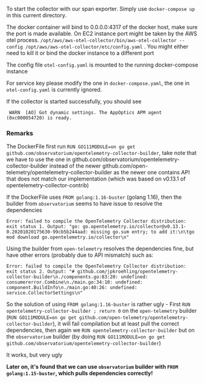 To start the collector with our span exporter. Simply use `docker-compose up` in this current directory.

The docker container will bind to 0.0.0.0:4317 of the docker host, make sure the port is made available. On EC2 instance port might be taken by the AWS otel process.
`/opt/aws/aws-otel-collector/bin/aws-otel-collector --config /opt/aws/aws-otel-collector/etc/config.yaml` . You might either need to kill it or bind the docker instance to a different port

The config file `otel-config.yaml` is mounted to the running docker-compose instance

For service key please modify the one in `docker-compose.yaml`, the one in `otel-config.yaml` is currently ignored.

If the collector is started successfully, you should see
```
 WARN  [AO] Got dynamic settings. The AppOptics APM agent (0xc000054720) is ready.
```

### Remarks
The DockerFile first run `RUN GO111MODULE=on go get github.com/observatorium/opentelemetry-collector-builder`, take note that we have to use the one in github.com/observatorium/opentelemetry-collector-builder instead of the newer github.com/open-telemetry/opentelemetry-collector-builder as the newer one contains API that does not match our implementation (which was based on v0.13.1 of opentelemetry-collector-contrib)

If the DockerFile uses `FROM golang:1.16-buster` (golang 1.16), then the builder from `observatorium` seems to have issue to resolve the dependencies 
```
Error: failed to compile the OpenTelemetry Collector distribution: exit status 1. Output: "go: go.opentelemetry.io/collector@v0.13.1-0.20201020175630-99cb5b244aad: missing go.sum entry; to add it:\n\tgo mod download go.opentelemetry.io/collector\n"
```
Using the builder from `open-telemetry` resolves the dependencies fine, but have other errors (probably due to API mismatch) such as:
```
Error: failed to compile the OpenTelemetry Collector distribution: exit status 2. Output: "# github.com/jpkroehling/opentelemetry-collector-builder\n./components.go:83:20: undefined: consumererror.Combine\n./main.go:34:10: undefined: component.BuildInfo\n./main.go:40:26: undefined: service.CollectorSettings\n"
```

So the solution of using `FROM golang:1.16-buster` is rather ugly - First `RUN opentelemetry-collector-builder ; return 0` on the `open-telemetry` builder (`RUN GO111MODULE=on go get github.com/open-telemetry/opentelemetry-collector-builder`), it will fail compilation but at least pull the correct dependencies, then again we `RUN opentelemetry-collector-builder` but on the `observatorium` builder (by doing `RUN GO111MODULE=on go get github.com/observatorium/opentelemetry-collector-builder`)

It works, but very ugly

**Later on, it's found that we can use `observatorium` builder with `FROM golang:1.15-buster`, which pulls dependencies correctly!**



